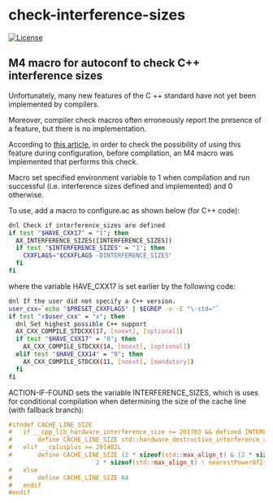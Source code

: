 # check-interference-sizes
[![License](https://img.shields.io/badge/License-GPL%20v2-blue.svg)](https://github.com/yvoinov/check-interference-sizes/blob/main/LICENSE)

## M4 macro for autoconf to check C++ interference sizes

Unfortunately, many new features of the C ++ standard have not yet been implemented by compilers.

Moreover, compiler check macros often erroneously report the presence of a feature, but there is no implementation.

According to [this article](https://stackoverflow.com/questions/67999444/no-member-named-hardware-constructive-interference-size-in-namespace-std), in order to check the possibility of using this feature during configuration, before compilation, an M4 macro was implemented that performs this check. 

Macro set specified environment variable to 1 when compilation and run successful (i.e. interference sizes defined and implemented) and 0 otherwise.

To use, add a macro to configure.ac as shown below (for C++ code):

```sh
dnl Check if interference_sizes are defined
if test "$HAVE_CXX17" = "1"; then
  AX_INTERFERENCE_SIZES([INTERFERENCE_SIZES])
  if test "$INTERFERENCE_SIZES" = "1"; then
    CXXFLAGS="$CXXFLAGS -DINTERFERENCE_SIZES"
  fi
fi
```
where the variable HAVE_CXX17 is set earlier by the following code:

```sh
dnl If the user did not specify a C++ version.
user_cxx=`echo "$PRESET_CXXFLAGS" | $EGREP -o -E "\-std="`
if test "x$user_cxx" = "x"; then
  dnl Set highest possible C++ support
  AX_CXX_COMPILE_STDCXX(17, [noext], [optional])
  if test "$HAVE_CXX17" = "0"; then
    AX_CXX_COMPILE_STDCXX(14, [noext], [optional])
  elif test "$HAVE_CXX14" = "0"; then
    AX_CXX_COMPILE_STDCXX(11, [noext], [mandatory])
  fi
fi
```

ACTION-IF-FOUND sets the variable INTERFERENCE_SIZES, which is uses for conditional compilation when determining the size of the cache line (with fallback branch):

```c
#ifndef CACHE_LINE_SIZE
#	if __cpp_lib_hardware_interference_size >= 201703 && defined INTERFERENCE_SIZES
#		define CACHE_LINE_SIZE std::hardware_destructive_interference_size
#	elif __cplusplus >= 201402L
#		define CACHE_LINE_SIZE (2 * sizeof(std::max_align_t) & (2 * sizeof(std::max_align_t) - 1)) == 0 ? \
						2 * sizeof(std::max_align_t) : nearestPowerOf2(2 * sizeof(std::max_align_t))
#	else
#		define CACHE_LINE_SIZE 64
#	endif
#endif
```
